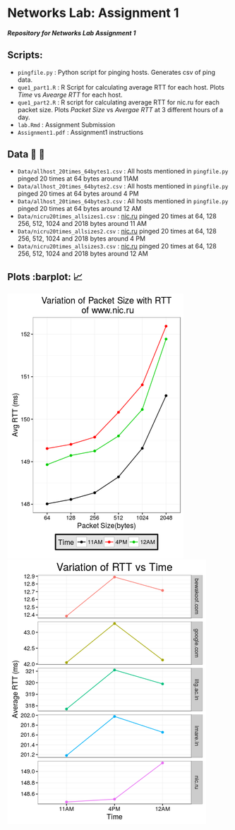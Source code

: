 # Networks Lab: Assignment 1

##### Repository for Networks Lab Assignment 1

## Scripts:  ##

* `pingfile.py` : Python script for pinging hosts. Generates csv of ping data.
* `que1_part1.R` : R Script for calculating average RTT for each host. Plots *Time* vs *Avearge RTT* for each host.
* `que1_part2.R` : R script for calculating average RTT for nic.ru for each packet size. Plots *Packet Size* vs *Avergae RTT* at 3 different hours of a day.
* `lab.Rmd` : Assignment Submission 
* `Assignment1.pdf` : Assignment1 instructions

## Data :memo: :memo: ##

* `Data/allhost_20times_64bytes1.csv` : All hosts mentioned in `pingfile.py` pinged 20 times at 64 bytes around 11AM  
* `Data/allhost_20times_64bytes2.csv` : All hosts mentioned in `pingfile.py` pinged 20 times at 64 bytes around 4 PM  
* `Data/allhost_20times_64bytes3.csv` : All hosts mentioned in `pingfile.py` pinged 20 times at 64 bytes around 12 AM  
* `Data/nicru20times_allsizes1.csv` : [nic.ru](nic.ru) pinged 20 times at  64, 128 256, 512, 1024 and 2018 bytes around 11 AM  
* `Data/nicru20times_allsizes2.csv` : [nic.ru](nic.ru) pinged 20 times at  64, 128 256, 512, 1024 and 2018 bytes around 4 PM  
* `Data/nicru20times_allsizes3.csv` : [nic.ru](nic.ru) pinged 20 times at  64, 128 256, 512, 1024 and 2018 bytes around 12 AM  

<!---
## Libraries used: ##

* `requests`(Python)  
* `ggplot2`(R)  
* `dplyr`(R)
* `magrittr`(R)
-->
## Plots :barplot: :chart_with_upwards_trend: ##


![Plot1](Rplot02.png)
![Plot1](Rplot03.png)

<!---
## References :link: ##

**Style**: [Hadley Wickham's R Style Guide](http://r-pkgs.had.co.nz/style.html)  
**Linter**: [`lintr` package](https://github.com/jimhester/lintr)

-->